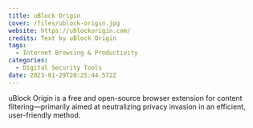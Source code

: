 ```yaml
---
title: uBlock Origin
cover: /files/ublock-origin.jpg
website: https://ublockorigin.com/
credits: Text by uBlock Origin
tags:
  - Internet Browsing & Productivity
categories:
  - Digital Security Tools
date: 2023-01-29T20:25:44.572Z
---
```

uBlock Origin is a free and open-source browser extension for content filtering—primarily aimed at neutralizing privacy invasion in an efficient, user-friendly method.